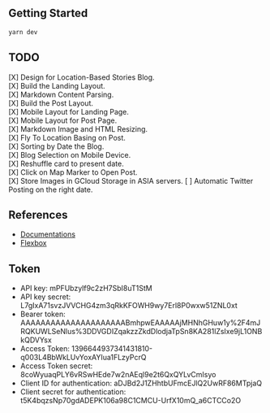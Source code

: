 ## Getting Started

```bash
yarn dev
```

## TODO
[X] Design for Location-Based Stories Blog.  
[X] Build the Landing Layout.  
[X] Markdown Content Parsing.      
[X] Build the Post Layout.   
[X] Mobile Layout for Landing Page.      
[X] Mobile Layout for Post Page.  
[X] Markdown Image and HTML Resizing.  
[X] Fly To Location Basing on Post.  
[X] Sorting by Date the Blog.  
[X] Blog Selection on Mobile Device.    
[X] Reshuffle card to present date.      
[X] Click on Map Marker to Open Post.  
[X] Store Images in GCloud Storage in ASIA servers.
[ ] Automatic Twitter Posting on the right date. 

## References
- [Documentations](https://nextjs.org/docs)
- [Flexbox](https://flexbox.malven.co/)

## Token
- API key: mPFUbzylf9c2zH7SbI8uT1StM
- API key secret: L7gIxA71svzJVVCHG4zm3qRkKFOWH9wy7Erl8P0wxw51ZNL0xt
- Bearer token: AAAAAAAAAAAAAAAAAAAAABmhpwEAAAAAjMHNhGHuw1y%2F4mJRQKUWLSeNlus%3DDVGDIZqakzzZkdDlodjaTpSn8KA281lZsIxe9jL1ONBkQDVYsx
- Access Token: 1396644937341431810-q003L4BbWkLUvYoxAYIua1FLzyPcrQ
- Access Token secret: 8coWyuaqPLY6vRSwHEde7w2nAEql9e2t6QxQYLvCmIsyo
- Client ID for authentication: aDJBd2J1ZHhtbUFmcEJlQ2UwRF86MTpjaQ
- Client secret for authentication: t5K4bqzsNp70gdADEPK106a98C1CMCU-UrfX10mQ_a6CTCCo2O